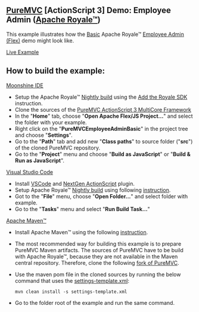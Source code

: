 ## [PureMVC](http://puremvc.github.com/) [ActionScript 3] Demo: Employee Admin ([Apache Royale™](http://royale.apache.org/))
This example illustrates how the [Basic](https://github.com/apache/royale-asjs/tree/develop/frameworks/projects/Basic/src/main/royale/org/apache/royale/html) Apache Royale™ [Employee Admin (Flex)](https://github.com/PureMVC/puremvc-as3-demo-flex-employeeadmin/) demo might look like.

[Live Example](https://transpiledactionscript.com/examples/PureMVCEmployeeAdminBasic/)

## How to build the example:

[Moonshine IDE](http://moonshine-ide.com/)
   - Setup the Apache Royale™ [Nightly build](http://royale.apache.org/download/) using the [Add the Royale SDK](https://github.com/apache/royale-asjs/wiki/Moonshine-IDE#add-the-royale-sdk) instruction. 
   - Clone the sources of the [PureMVC ActionScript 3 MultiCore Framework](https://github.com/PureMVC/puremvc-as3-multicore-framework)
   - In the "**Home**" tab, choose "**Open Apache Flex/JS Project...**" and select the folder with your example. 
   - Right click on the "**PureMVCEmployeeAdminBasic**" in the project tree and choose "**Settings**".
   - Go to the "**Path**" tab and add new "**Class paths**" to source folder ("**src**") of the cloned PureMVC repository.
   - Go to the "**Project**" menu and choose "**Build as JavaScript**" or "**Build & Run as JavaScript**".

[Visual Studio Code](https://nextgenactionscript.com/)
   - Install [VSCode](https://code.visualstudio.com/) and [NextGen ActionScript](https://github.com/BowlerHatLLC/vscode-nextgenas/wiki/Install-the-ActionScript-and-MXML-extension-for-Visual-Studio-Code) plugin.
   - Setup Apache Royale™ [Nightly build](http://royale.apache.org/download/) using following [instruction](https://github.com/BowlerHatLLC/vscode-nextgenas/wiki/Choose-an-ActionScript-SDK-for-the-current-workspace-in-Visual-Studio-Code).
   - Got to the "**File**" menu, choose "**Open Folder...**" and select folder with example.
   - Go to the "**Tasks**" menu and select "**Run Build Task...**"
   

[Apache Maven™](https://maven.apache.org/)

  - Install Apache Maven™ using the following [instruction](https://maven.apache.org/install.html).
  - The most recommended way for building this example is to prepare PureMVC Maven artifacts. The sources of PureMVC have to be build with Apache Royale™, because they are not available in the Maven central repository. Therefore, clone the following [fork of PureMVC](https://github.com/piotrzarzycki21/puremvc-as3-multicore-framework).
  - Use the maven pom file in the cloned sources by running the below command that uses the [settings-template.xml](https://github.com/apache/royale-asjs/blob/develop/settings-template.xml):
  
        mvn clean install -s settings-template.xml
        
  - Go to the folder root of the example and run the same command.
